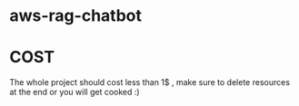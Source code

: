 # aws-rag-chatbot

# COST
  The whole project should cost less than 1$ , make sure to delete resources at the end or you will get cooked :)

